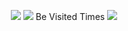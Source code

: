 <p align="center"> 
  <img src="https://readme-typing-svg.demolab.com/?lines=Welcome+to+Ryan璃黯’s+GitHub;An+Interesting+atomic+nucleu&color=7E2065&center=true&font=Montserrat" />
  <img src="https://github-readme-activity-graph.cyclic.app/graph?username=tseshongfeeshur&bg_color=ffffff&color=7E2065&line=7E2065&custom_title=RyanLian’s+GitHub+Activities" />
  Be Visited Times
  <img src="https://profile-counter.glitch.me/tseshongfeeshur/count.svg" />
</p>
